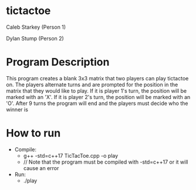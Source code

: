 # tictactoe

Caleb Starkey (Person 1)

Dylan Stump (Person 2)

# Program Description
This program creates a blank 3x3 matrix that two players can play tictactoe on. The players alternate turns and are prompted for the position in the matrix that they would like to play. If it is player 1's turn, the position will be marked with an 'X'. If it is player 2's turn, the position will be marked with an 'O'. After 9 turns the program will end and the players must decide who the winner is

# How to run
- Compile:
  - g++ -std=c++17 TicTacToe.cpp -o play 
  - // Note that the program must be compiled with -std=c++17 or it will cause an error
- Run:
  - ./play
